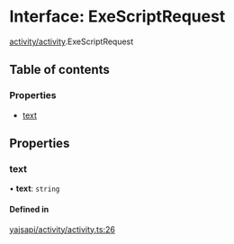 # Interface: ExeScriptRequest

[activity/activity](../modules/activity_activity.md).ExeScriptRequest

## Table of contents

### Properties

- [text](activity_activity.ExeScriptRequest.md#text)

## Properties

### text

• **text**: `string`

#### Defined in

[yajsapi/activity/activity.ts:26](https://github.com/golemfactory/yajsapi/blob/5793bb7/yajsapi/activity/activity.ts#L26)
